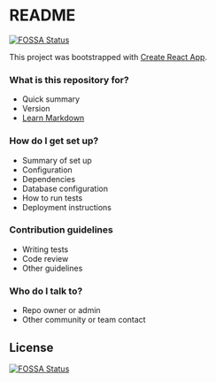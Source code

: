 # README
[![FOSSA Status](https://app.fossa.com/api/projects/git%2Bgithub.com%2FSumitChourey-CN%2FCRM-Frontend.svg?type=shield)](https://app.fossa.com/projects/git%2Bgithub.com%2FSumitChourey-CN%2FCRM-Frontend?ref=badge_shield)


This project was bootstrapped with [Create React App](https://github.com/facebook/create-react-app).

### What is this repository for?

- Quick summary
- Version
- [Learn Markdown](https://bitbucket.org/tutorials/markdowndemo)

### How do I get set up?

- Summary of set up
- Configuration
- Dependencies
- Database configuration
- How to run tests
- Deployment instructions

### Contribution guidelines

- Writing tests
- Code review
- Other guidelines

### Who do I talk to?

- Repo owner or admin
- Other community or team contact


## License
[![FOSSA Status](https://app.fossa.com/api/projects/git%2Bgithub.com%2FSumitChourey-CN%2FCRM-Frontend.svg?type=large)](https://app.fossa.com/projects/git%2Bgithub.com%2FSumitChourey-CN%2FCRM-Frontend?ref=badge_large)
